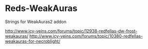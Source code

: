 # Reds-WeakAuras
Strings for WeakAuras2 addon
 
http://www.icy-veins.com/forums/topic/12938-redfellas-dw-frost-weakauras/
http://www.icy-veins.com/forums/topic/10380-redfellas-weakauras-for-necroblight/
